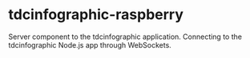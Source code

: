 tdcinfographic-raspberry
========================

Server component to the tdcinfographic application. Connecting to the tdcinfographic Node.js app through WebSockets.
